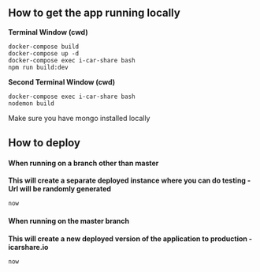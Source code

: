 ## **How to get the app running locally**

**Terminal Window (cwd)**
```
docker-compose build
docker-compose up -d
docker-compose exec i-car-share bash
npm run build:dev
```

**Second Terminal Window (cwd)**
```
docker-compose exec i-car-share bash
nodemon build
```

Make sure you have mongo installed locally

## **How to deploy**
#### When running on a branch other than master
**This will create a separate deployed instance where you can do testing - Url will be randomly generated**
```
now
```

#### When running on the master branch
**This will create a new deployed version of the application to production - icarshare.io**
```
now
```